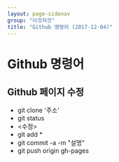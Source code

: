 ```yaml
---
layout: page-sidenav
group: "이것저것"
title: "Github 명령어 (2017-12-04)"
---
```


# Github 명령어

Github 페이지 수정
-----------------

- git clone '주소'
- git status
- <수정>
- git add *
- git commit -a -m "설명"
- git push origin gh-pages
